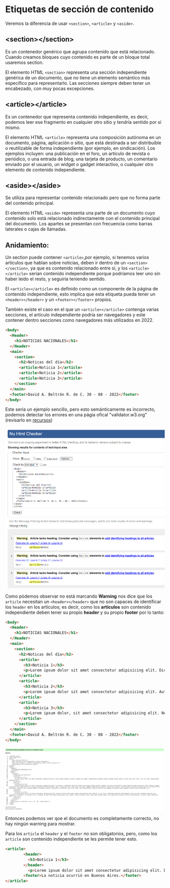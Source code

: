 # Etiquetas de sección de contenido

Veremos la diferencia de usar ``<section>``, ``<article>`` y ``<aside>``.

## \<section>\</section>
Es un contenedor genérico que agrupa contenido que está relacionado. Cuando creamos bloques cuyo contenido es parte de un bloque total usaremos section.

El elemento HTML ``<section>`` representa una sección independiente genérica de un documento, que no tiene un elemento semántico más específico para representarlo. Las secciones siempre deben tener un encabezado, con muy pocas excepciones.

## \<article>\</article>
Es un contenedor que representa contenido independiente, es decir, podemos leer ese fragmento en cualquier otro sitio y tendría sentido por sí mismo.

El elemento HTML ``<article>`` representa una composición autónoma en un documento, página, aplicación o sitio, que está destinada a ser distribuible o reutilizable de forma independiente (por ejemplo, en sindicación). Los ejemplos incluyen: una publicación en el foro, un artículo de revista o periódico, o una entrada de blog, una tarjeta de producto, un comentario enviado por el usuario, un widget o gadget interactivo, o cualquier otro elemento de contenido independiente.

## \<aside>\</aside>
Se utiliza para representar contenido relacionado pero que no forma parte del contenido principal.

El elemento HTML ``<aside>`` representa una parte de un documento cuyo contenido solo está relacionado indirectamente con el contenido principal del documento. Los apartes se presentan con frecuencia como barras laterales o cajas de llamadas.

## Anidamiento:
Un section puede contener ``<article>``,por ejemplo, si tenemos varios artículos que hablan sobre noticias, deben ir dentro de un ``<section></section>``, ya que es contenido relacionado entre sí, y los ``<article></article>`` serían contenido independiente porque podríamos leer uno sin haber leido el resto, y seguiría teniendo sentido.

El `<article></article>` es definido como un componente de la página de contenido independiente, esto implica que esta etiqueta pueda tener un `<header></header>` y un `<footer></footer>` propios.

También existe el caso en el que un `<article></article>` contenga varias secciones, el artículo independiente podría ser navegadores y este contener dentro secciones como navegadores más utilizados en 2022.

```html
<body>
  <Header>
    <h1>NOTICIAS NACIONALES</h1>
  </Header>
  <main>
    <section>
      <h2>Noticas del día</h2>
      <article>Noticia 1</article>
      <article>Noticia 2</article>
      <article>Noticia 3</article>
    </section>
  </main>
  <footer>David A. Beltrán R. de C. 30 - 08 - 2022</footer>
</body>
```
Este sería un ejemplo sencillo, pero esto semánticamente es incorrecto, podemos detectar los errores en una págia ofical "validator.w3.org" (revisarlo en [recursos](/markdown/Recursos.md "Apartado para el uso de herramientas"))

![Validator](/media/Error_article.png)

Como pòdemos observar no está marcando **Warning** nos dice que los `article` necesitan un `<header></header>` que no son capaces de identificar los `header` en los artículos; es decir, como los **artículos** son contenido independiente deben tener su propio **header** y su propio **footer** por lo tanto:

~~~html
<body>
  <Header>
    <h1>NOTICIAS NACIONALES</h1>
  </Header>
  <main>
    <section>
      <h2>Noticas del día</h2>
      <article>
        <h3>Noticia 1</h3>
        <p>Lorem ipsum dolor sit amet consectetur adipisicing elit. Dicta libero debitis incidunt itaque illo magni? Reprehenderit beatae commodi placeat maxime ipsam in optio quia sunt rerum, vero corrupti? Repudiandae, mollitia.</p>
      </article>
      <article>
        <h3>Noticia 2</h3>
        <p>Lorem ipsum dolor sit amet consectetur adipisicing elit. Aut debitis, cupiditate deserunt quidem accusantium maxime facilis commodi, sed ipsa reprehenderit quasi sapiente tempore delectus animi tempora, magnam assumenda illo itaque deleniti accusamus laboriosam libero possimus. Quis, consectetur hic sequi natus accusamus commodi repellendus possimus! Rerum libero soluta, necessitatibus totam et quisquam ipsa vel qui dolor illo! Reiciendis, laborum iusto. Quidem excepturi quisquam corporis consectetur architecto culpa sunt ullam, rerum perspiciatis laborum nesciunt sint magnam voluptatum quasi tempore ducimus totam recusandae!</p>
      </article>
      <article>
        <h3>Noticia 3</h3>
        <p>Lorem ipsum dolor, sit amet consectetur adipisicing elit. Nesciunt facere amet fugit ducimus perspiciatis odit aperiam, id at, eius, laboriosam commodi? Reprehenderit dicta iure est repellat nesciunt eius voluptate, at debitis, ut excepturi error voluptas ab modi? Eos saepe perspiciatis quo. Libero, totam architecto nobis nihil quam numquam atque, iure asperiores dolorum inventore perspiciatis, ex dicta nulla. Doloribus, alias. Iure.</p>
      </article>
    </section>
  </main>
  <footer>David A. Beltrán R. de C. 30 - 08 - 2022</footer>
</body>
~~~

![Validator](/media/Estructura_correcta_article.png)

Entonces podemos ver qoe el documento es completamente correcto, no hay ningún warning para mostrar.

Para los `article` el `header` y el `footer` no son obligatorios, pero, como los `article` son contenido independiente se les permite tener esto.

~~~html
<article>
        <header>
          <h3>Noticia 1</h3>
        </header>
          <p>Lorem ipsum dolor sit amet consectetur adipisicing elit. Dicta libero debitis incidunt itaque illo magni? Reprehenderit beatae commodi placeat maxime ipsam in optio quia sunt rerum, vero corrupti? Repudiandae, mollitia.</p>
        <footer>La noticia ocurrió en Buenos Aires.</footer>
</article>

~~~





